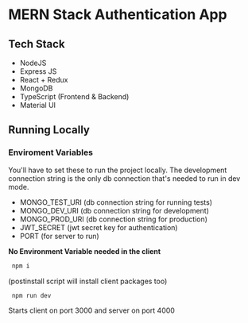 # MERN Stack Authentication App

## Tech Stack

- NodeJS
- Express JS
- React + Redux
- MongoDB
- TypeScript (Frontend & Backend)
- Material UI

## Running Locally

### Enviroment Variables

You'll have to set these to run the project locally. The development connection string is the only db connection that's needed to run in dev mode.

- MONGO_TEST_URI (db connection string for running tests)
- MONGO_DEV_URI (db connection string for development)
- MONGO_PROD_URI (db connection string for production)
- JWT_SECRET (jwt secret key for authentication)
- PORT (for server to run)

**No Environment Variable needed in the client**

```bash
 npm i
```

(postinstall script will install client packages too)

```bash
 npm run dev
```

Starts client on port 3000 and server on port 4000
